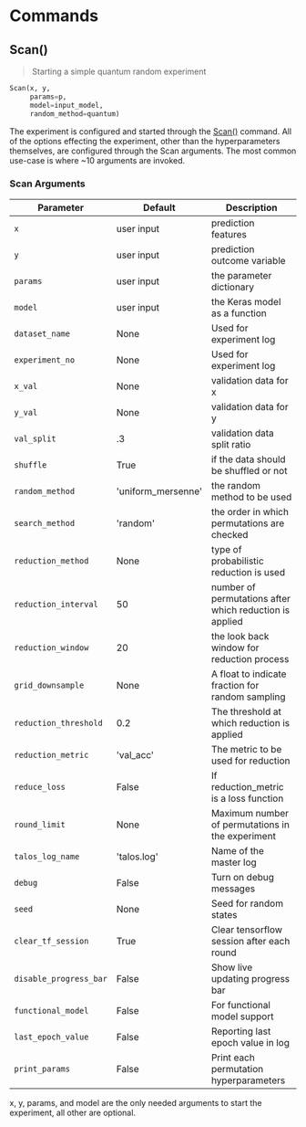 # Commands

## Scan()

> Starting a simple quantum random experiment

```python
Scan(x, y,
     params=p,
     model=input_model,
     random_method=quantum)
```

The experiment is configured and started through the [Scan()](https://github.com/autonomio/talos/blob/master/talos/scan/Scan.py) command. All of the options effecting the experiment, other than the hyperparameters themselves, are configured through the Scan arguments. The most common use-case is where ~10 arguments are invoked.

### Scan Arguments

Parameter | Default | Description
--------- | ------- | -----------
`x` | user input | prediction features
`y` | user input | prediction outcome variable
`params` | user input | the parameter dictionary
`model` | user input | the Keras model as a function
`dataset_name` | None | Used for experiment log
`experiment_no` | None | Used for experiment log
`x_val` | None | validation data for x
`y_val` | None | validation data for y
`val_split` | .3 | validation data split ratio
`shuffle` | True | if the data should be shuffled or not
`random_method` | 'uniform_mersenne' | the random method to be used
`search_method` | 'random' | the order in which permutations are checked
`reduction_method` | None | type of probabilistic reduction is used
`reduction_interval` | 50 | number of permutations after which reduction is applied
`reduction_window` | 20 | the look back window for reduction process
`grid_downsample` | None | A float to indicate fraction for random sampling
`reduction_threshold` | 0.2 | The threshold at which reduction is applied
`reduction_metric` | 'val_acc' | The metric to be used for reduction
`reduce_loss` | False | If reduction_metric is a loss function
`round_limit` | None | Maximum number of permutations in the experiment
`talos_log_name` | 'talos.log' | Name of the master log
`debug` | False | Turn on debug messages
`seed` | None | Seed for random states
`clear_tf_session` | True | Clear tensorflow session after each round
`disable_progress_bar` | False | Show live updating progress bar
`functional_model` | False | For functional model support
`last_epoch_value` | False | Reporting last epoch value in log
`print_params` | False | Print each permutation hyperparameters

<aside class="notice"> x, y, params, and model are the only needed arguments to start the experiment, all other are optional.</aside>
